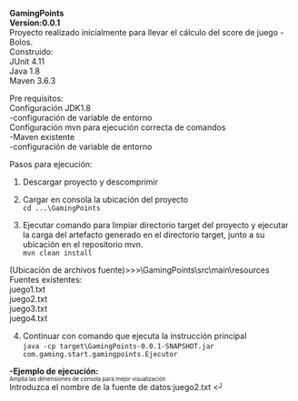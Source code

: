 **GamingPoints** <br/>
**Version:0.0.1**<br/>
Proyecto realizado inicialmente para llevar el cálculo del score de juego - Bolos. <br/>
Construido:<br/>
JUnit 4.11<br/>
Java 1.8<br/>
Maven 3.6.3<br/>

Pre requisitos:<br/>
Configuración JDK1.8<br/>
-configuración de variable de entorno<br/>
Configuración mvn para ejecución correcta de comandos<br/>
-Maven existente<br/>
-configuración de variable de entorno<br/>

Pasos para ejecución: <br/>
1. Descargar proyecto y descomprimir<br/>
2. Cargar en consola la ubicación del proyecto <br/>
`cd ...\GamingPoints`<br/>

3. Ejecutar comando para limpiar directorio target del proyecto y ejecutar la carga del artefacto generado en el directorio target, junto a su ubicación en el repositorio mvn.<br/>
`mvn clean install`<br/>

(Ubicación de archivos fuente)>>>\GamingPoints\src\main\resources<br/>
Fuentes existentes:<br/>
juego1.txt<br/>
juego2.txt<br/>
juego3.txt<br/>
juego4.txt<br/>

4. Continuar con comando que ejecuta la instrucción principal<br/>
`java -cp target\GamingPoints-0.0.1-SNAPSHOT.jar com.gaming.start.gamingpoints.Ejecutor`<br/>


**-Ejemplo de ejecución:**<br/>
<sub><sup>Amplia las dimensiones de consola para mejor visualización</sup></sub> <br/>
Introduzca el nombre de la fuente de datos:juego2.txt <┘<br/>
